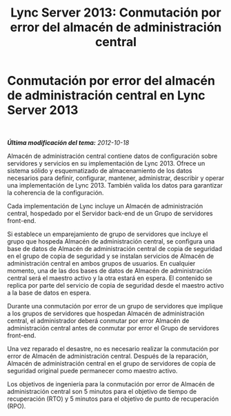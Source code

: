 ﻿---
title: 'Lync Server 2013: Conmutación por error del almacén de administración central'
TOCTitle: Conmutación por error del almacén de administración central
ms:assetid: f464d715-68a4-462c-9584-00f41ab10db0
ms:mtpsurl: https://technet.microsoft.com/es-es/library/JJ205376(v=OCS.15)
ms:contentKeyID: 48277167
ms.date: 01/07/2017
mtps_version: v=OCS.15
ms.translationtype: HT
---

# Conmutación por error del almacén de administración central en Lync Server 2013

 

_**Última modificación del tema:** 2012-10-18_

Almacén de administración central contiene datos de configuración sobre servidores y servicios en su implementación de Lync 2013. Ofrece un sistema sólido y esquematizado de almacenamiento de los datos necesarios para definir, configurar, mantener, administrar, describir y operar una implementación de Lync 2013. También valida los datos para garantizar la coherencia de la configuración.

Cada implementación de Lync incluye un Almacén de administración central, hospedado por el Servidor back-end de un Grupo de servidores front-end.

Si establece un emparejamiento de grupo de servidores que incluye el grupo que hospeda Almacén de administración central, se configura una base de datos de Almacén de administración central de copia de seguridad en el grupo de copia de seguridad y se instalan servicios de Almacén de administración central en ambos grupos de usuarios. En cualquier momento, una de las dos bases de datos de Almacén de administración central será el maestro activo y la otra estará en espera. El contenido se replica por parte del servicio de copia de seguridad desde el maestro activo a la base de datos en espera.

Durante una conmutación por error de un grupo de servidores que implique a los grupos de servidores que hospedan Almacén de administración central, el administrador deberá conmutar por error Almacén de administración central antes de conmutar por error el Grupo de servidores front-end.

Una vez reparado el desastre, no es necesario realizar la conmutación por error de Almacén de administración central. Después de la reparación, Almacén de administración central en el grupo de servidores de copia de seguridad original puede permanecer como maestro activo.

Los objetivos de ingeniería para la conmutación por error de Almacén de administración central son 5 minutos para el objetivo de tiempo de recuperación (RTO) y 5 minutos para el objetivo de punto de recuperación (RPO).

